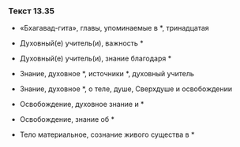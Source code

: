 ### Текст 13.35

- «Бхагавад-гита», главы, упоминаемые в *, тринадцатая

- Духовный(е) учитель(и), важность *

- Духовный(е) учитель(и), знание благодаря *

- Знание, духовное *, источники *, духовный учитель

- Знание, духовное *, о теле, душе, Сверхдуше и освобождении

- Освобождение, духовное знание и *

- Освобождение, знание об *

- Тело материальное, сознание живого существа в *
	
